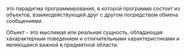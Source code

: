 это парадигма программирования, в которой программа состоит из объектов, взаимодействующей друг с другом посредством обмена сообщениями.

Объект - это мыслимая или реальная сущность, обладающая хахарактерным поведением и отличительными характеристиками и являющаяся важной в предметной области.